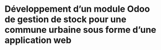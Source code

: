 # Développement d’un module Odoo de gestion de stock pour une commune urbaine sous forme d’une application web 




